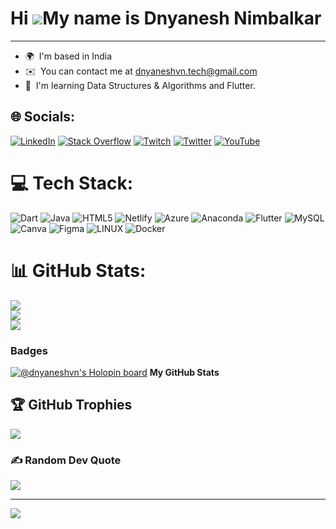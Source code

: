 Hi ![](https://user-images.githubusercontent.com/18350557/176309783-0785949b-9127-417c-8b55-ab5a4333674e.gif)My name is Dnyanesh Nimbalkar
==========================================================================================================================================

--------------

* 🌍  I'm based in India
* ✉️  You can contact me at [dnyaneshvn.tech@gmail.com](mailto:dnyaneshvn.tech@gmail.com)
* 🧠  I'm learning Data Structures & Algorithms and Flutter.


## 🌐 Socials:
[![LinkedIn](https://img.shields.io/badge/LinkedIn-%230077B5.svg?logo=linkedin&logoColor=white)](https://linkedin.com/in/https://www.linkedin.com/in/dnyaneshnimbalkar/) [![Stack Overflow](https://img.shields.io/badge/-Stackoverflow-FE7A16?logo=stack-overflow&logoColor=white)](https://stackoverflow.com/users/28077594) [![Twitch](https://img.shields.io/badge/Twitch-%239146FF.svg?logo=Twitch&logoColor=white)](https://twitch.tv/dnyanesh_12) [![Twitter](https://img.shields.io/badge/Twitter-%231DA1F2.svg?logo=Twitter&logoColor=white)](https://twitter.com/dnyaneshstwt) [![YouTube](https://img.shields.io/badge/YouTube-%23FF0000.svg?logo=YouTube&logoColor=white)](https://youtube.com/@@DnyaneshNimbalkar) 

# 💻 Tech Stack:
![Dart](https://img.shields.io/badge/dart-%230175C2.svg?style=for-the-badge&logo=dart&logoColor=white) ![Java](https://img.shields.io/badge/java-%23ED8B00.svg?style=for-the-badge&logo=java&logoColor=white) ![HTML5](https://img.shields.io/badge/html5-%23E34F26.svg?style=for-the-badge&logo=html5&logoColor=white) ![Netlify](https://img.shields.io/badge/netlify-%23000000.svg?style=for-the-badge&logo=netlify&logoColor=#00C7B7) ![Azure](https://img.shields.io/badge/azure-%230072C6.svg?style=for-the-badge&logo=azure-devops&logoColor=white) ![Anaconda](https://img.shields.io/badge/Anaconda-%2344A833.svg?style=for-the-badge&logo=anaconda&logoColor=white) ![Flutter](https://img.shields.io/badge/Flutter-%2302569B.svg?style=for-the-badge&logo=Flutter&logoColor=white) ![MySQL](https://img.shields.io/badge/mysql-%2300f.svg?style=for-the-badge&logo=mysql&logoColor=white) ![Canva](https://img.shields.io/badge/Canva-%2300C4CC.svg?style=for-the-badge&logo=Canva&logoColor=white) 	![Figma](https://img.shields.io/badge/figma-%23F24E1E.svg?style=for-the-badge&logo=figma&logoColor=white) ![LINUX](https://img.shields.io/badge/Linux-FCC624?style=for-the-badge&logo=linux&logoColor=black) ![Docker](https://img.shields.io/badge/docker-%230db7ed.svg?style=for-the-badge&logo=docker&logoColor=white)
# 📊 GitHub Stats:
![](https://github-readme-stats.vercel.app/api?username=dnyaneshvn&theme=dark&hide_border=false&include_all_commits=false&count_private=false)<br/>
![](https://github-readme-streak-stats.herokuapp.com/?user=dnyaneshvn&theme=dark&hide_border=false)<br/>
![](https://github-readme-stats.vercel.app/api/top-langs/?username=dnyaneshvn&theme=dark&hide_border=false&include_all_commits=false&count_private=false&layout=compact)

### Badges
[![@dnyaneshvn's Holopin board](https://holopin.me/dnyaneshvn)](https://holopin.io/@dnyaneshvn)
<b>My GitHub Stats</b>

## 🏆 GitHub Trophies
![](https://github-profile-trophy.vercel.app/?username=dnyaneshvn&theme=radical&no-frame=false&no-bg=true&margin-w=4)

### ✍️ Random Dev Quote
![](https://quotes-github-readme.vercel.app/api?type=horizontal&theme=radical)

---
[![](https://visitcount.itsvg.in/api?id=dnyaneshvn&icon=2&color=12)](https://visitcount.itsvg.in)
